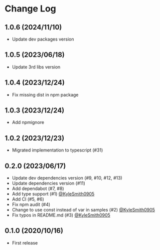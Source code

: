 # Change Log

## 1.0.6 (2024/11/10)

- Update dev packages version

## 1.0.5 (2023/06/18)

- Update 3rd libs version

## 1.0.4 (2023/12/24)

- Fix missing dist in npm package

## 1.0.3 (2023/12/24)

- Add npmignore

## 1.0.2 (2023/12/23)

- Migrated implementation to typescript (#31)

## 0.2.0 (2023/06/17)

- Update dev dependencies version (#9, #10, #12, #13)
- Update dependencies version (#11)
- Add dependabot (#7, #8)
- Add type support (#1) [@KyleSmith0905](https://github.com/KyleSmith0905)
- Add CI (#5, #6)
- Fix npm audit (#4)
- Change to use const instead of var in samples (#2) [@KyleSmith0905](https://github.com/KyleSmith0905)
- Fix typos in README.md (#3) [@KyleSmith0905](https://github.com/KyleSmith0905)

## 0.1.0 (2020/10/16)

- First release
